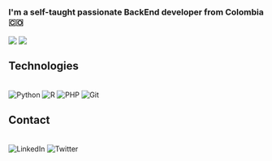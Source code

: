### I'm a self-taught passionate BackEnd developer from Colombia 🇨🇴
<a>
  <img align="center" src="https://github-readme-stats.vercel.app/api?username=SteinDevlop&show_icons=true&theme=midnight-purple" />
</a>
<a>
  <img align="center" src="https://github-readme-stats.vercel.app/api/top-langs/?username=SteinDevlop&langs_count=5&theme=midnight-purple" />
</a>

## Technologies
<div style="display: inline_block"><br/>

<img align="center" alt="Python" src="https://img.shields.io/badge/Python-14354C?style=for-the-badge&logo=python&logoColor=white" />
<img align="center" alt="R" src="https://img.shields.io/badge/R-276DC3?style=for-the-badge&logo=r&logoColor=white" />
<img align="center" alt="PHP" src="https://img.shields.io/badge/PHP-777BB4?style=for-the-badge&logo=php&logoColor=white" />
<img align="center" alt="Git" src="https://img.shields.io/badge/GIT-E44C30?style=for-the-badge&logo=git&logoColor=white"/>
<br/>
</div>

## Contact
<div style="display: inline_block"><br/>
<img align="center" alt="LinkedIn" src="https://img.shields.io/badge/LinkedIn-0077B5?style=for-the-badge&logo=linkedin&logoColor=white" />
<img align="center" alt="Twitter" src="https://img.shields.io/badge/Twitter-1DA1F2?style=for-the-badge&logo=twitter&logoColor=white" />
<br/>
</div>

<!--
**AlejandroSTC/AlejandroSTC** is a ✨ _special_ ✨ repository because its `README.md` (this file) appears on your GitHub profile.

Here are some ideas to get you started:

- 🔭 I’m currently working on ...
- 🌱 I’m currently learning ...
- 👯 I’m looking to collaborate on ...
- 🤔 I’m looking for help with ...
- 💬 Ask me about ...
- 📫 How to reach me: ...
- 😄 Pronouns: ...
- ⚡ Fun fact: ...
-->
